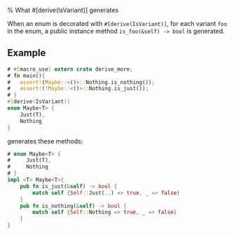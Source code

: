 % What #[derive(IsVariant)] generates

When an enum is decorated with `#[derive(IsVariant)]`, for each variant `foo` in the enum,
a public instance method `is_foo(&self) -> bool` is generated.

## Example
```rust
# #[macro_use] extern crate derive_more;
# fn main(){
#   assert!(Maybe::<()>::Nothing.is_nothing());
#   assert!(!Maybe::<()>::Nothing.is_just());   
# }
#[derive(IsVariant)]
enum Maybe<T> {
    Just(T),
    Nothing
}
```
generates these methods:

```rust
# enum Maybe<T> {
#     Just(T),
#     Nothing
# }
impl <T> Maybe<T>{
    pub fn is_just(&self) -> bool {
        match self {Self::Just(..) => true, _ => false}
    }
    pub fn is_nothing(&self) -> bool {
        match self {Self::Nothing => true, _ => false}
    }
}
```